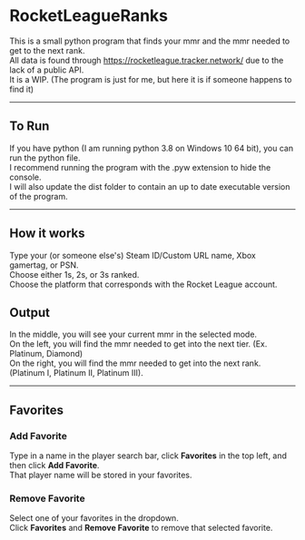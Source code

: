# RocketLeagueRanks
This is a small python program that finds your mmr and the mmr needed to get to the next rank.  
All data is found through https://rocketleague.tracker.network/ due to the lack of a public API.  
It is a WIP. (The program is just for me, but here it is if someone happens to find it)  

---
## To Run
If you have python (I am running python 3.8 on Windows 10 64 bit), you can run the python file.   
I recommend running the program with the .pyw extension to hide the console.  
I will also update the dist folder to contain an up to date executable version of the program.  

---
## How it works
Type your (or someone else's) Steam ID/Custom URL name, Xbox gamertag, or PSN.  
Choose either 1s, 2s, or 3s ranked.  
Choose the platform that corresponds with the Rocket League account.  

## Output
In the middle, you will see your current mmr in the selected mode.  
On the left, you will find the mmr needed to get into the next tier. (Ex. Platinum, Diamond)   
On the right, you will find the mmr needed to get into the next rank. (Platinum I, Platinum II, Platinum III). 

---
## Favorites
### Add Favorite
Type in a name in the player search bar, click **Favorites** in the top left, and then click **Add Favorite**.  
That player name will be stored in your favorites.  

### Remove Favorite
Select one of your favorites in the dropdown.  
Click **Favorites** and **Remove Favorite** to remove that selected favorite.  
